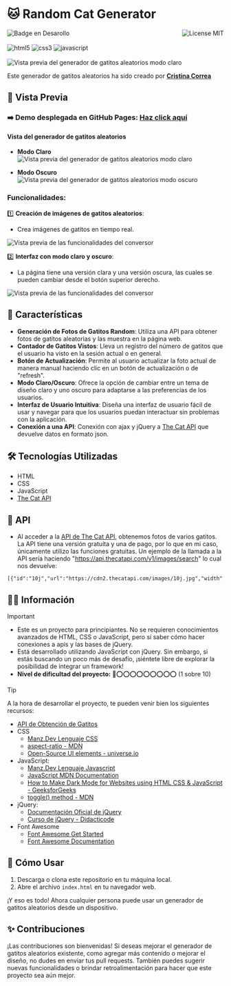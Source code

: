 # 🐱 Random Cat Generator
![Badge en Desarollo](https://img.shields.io/badge/STATUS-FINALIZADO-violet)
<img align="right" alt="License MIT" src="https://img.shields.io/badge/LICENSE-MIT-green" /> <br/><br/>
<img alt="html5" src="https://img.shields.io/badge/-HTML5-E34F26?style=flat-square&logo=html5&logoColor=white" />
<img alt="css3" src="https://img.shields.io/badge/-CSS3-1572B6?style=flat-square&logo=css3&logoColor=white" />
<img alt="javascript" src="https://img.shields.io/badge/-JavaScript-F7DF1E?style=flat-square&logo=javascript&logoColor=black" />
<br/><br/>
![Vista previa del generador de gatitos aleatorios modo claro](https://github.com/CrisCorreaS/random-cat-generator/blob/main/img/visualizaci%C3%B3n/generador-vista-clara.png)

Este generador de gatitos aleatorios ha sido creado por **[Cristina Correa](https://www.linkedin.com/in/cristina-correa-segade/)**

## 👀 Vista Previa

### ➡️ **Demo desplegada en GitHub Pages:** **[Haz click aquí](https://criscorreas.github.io/random-cat-generator/)**

#### Vista del generador de gatitos aleatorios
- **Modo Claro**
![Vista previa del generador de gatitos aleatorios modo claro](https://github.com/CrisCorreaS/random-cat-generator/blob/main/img/visualizaci%C3%B3n/generador-vista-clara.png)

- **Modo Oscuro**
![Vista previa del generador de gatitos aleatorios modo oscuro](https://github.com/CrisCorreaS/random-cat-generator/blob/main/img/visualizaci%C3%B3n/generador-vista-oscura.png)

### Funcionalidades:
 1️⃣ **Creación de imágenes de gatitos aleatorios**:
  - Crea imágenes de gatitos en tiempo real.
    
 ![Vista previa de las funcionalidades del conversor](https://github.com/CrisCorreaS/random-cat-generator/blob/main/video/feature1.gif)

 2️⃣ **Interfaz con modo claro y oscuro**:
  - La página tiene una versión clara y una versión oscura, las cuales se pueden cambiar desde el botón superior derecho.
    
 ![Vista previa de las funcionalidades del conversor](https://github.com/CrisCorreaS/random-cat-generator/blob/main/video/feature2.gif)

## 🌱 Características

- **Generación de Fotos de Gatitos Random**: Utiliza una API para obtener fotos de gatitos aleatorias y las muestra en la página web.
- **Contador de Gatitos Vistos**: Lleva un registro del número de gatitos que el usuario ha visto en la sesión actual o en general.
- **Botón de Actualización**: Permite al usuario actualizar la foto actual de manera manual haciendo clic en un botón de actualización o de "refresh".
- **Modo Claro/Oscuro**: Ofrece la opción de cambiar entre un tema de diseño claro y uno oscuro para adaptarse a las preferencias de los usuarios.
- **Interfaz de Usuario Intuitiva**: Diseña una interfaz de usuario fácil de usar y navegar para que los usuarios puedan interactuar sin problemas con la aplicación.
- **Conexión a una API**: Conexión con ajax y jQuery a [The Cat API](https://thecatapi.com/) que devuelve datos en formato json.
 
## 🛠️ Tecnologías Utilizadas

- HTML
- CSS
- JavaScript
- [The Cat API](https://api.thecatapi.com/v1/images/search)

## 🤖 API
- Al acceder a la [API de The Cat API](https://thecatapi.com/), obtenemos fotos de varios gatitos. La API tiene una versión gratuíta y una de pago, por lo que en mi caso, únicamente utilizo las funciones gratuitas. Un ejemplo de la llamada a la API sería haciendo "https://api.thecatapi.com/v1/images/search" lo cual nos devuelve:
 ```
[{"id":"10j","url":"https://cdn2.thecatapi.com/images/10j.jpg","width":500,"height":335}]
 ```

## 🔎💡 Información
> [!IMPORTANT]
> - Este es un proyecto para principiantes. No se requieren conocimientos avanzados de HTML, CSS o JavaScript, pero sí saber cómo hacer conexiones a apis y las bases de jQuery.
> - Está desarrollado utilizando JavaScript con jQuery. Sin embargo, si estás buscando un poco más de desafío, ¡siéntete libre de explorar la posibilidad de integrar un framework!
> - **Nivel de dificultad del proyecto:** 🔴⭕⭕⭕⭕⭕⭕⭕⭕⭕ (1 sobre 10)

> [!TIP]
> A la hora de desarrollar el proyecto, te pueden venir bien los siguientes recursos:
> - [API de Obtención de Gatitos](https://thecatapi.com/)
> - CSS
>    - [Manz.Dev Lenguaje CSS](https://lenguajecss.com/css/)
>    - [aspect-ratio - MDN](https://developer.mozilla.org/en-US/docs/Web/CSS/aspect-ratio)
>    - [Open-Source UI elements - universe.io](https://uiverse.io/)
> - JavaScript:
>    - [Manz.Dev Lenguaje Javascript](https://lenguajejs.com/javascript/)
>    - [JavaScript MDN Documentation](https://developer.mozilla.org/en-US/docs/Web/JavaScript)
>    - [How to Make Dark Mode for Websites using HTML CSS & JavaScript - GeeksforGeeks](https://www.geeksforgeeks.org/how-to-make-dark-mode-for-websites-using-html-css-javascript/)
>    - [toggle() method - MDN](https://developer.mozilla.org/en-US/docs/Web/API/DOMTokenList/toggle)
> - jQuery:
>    - [Documentación Oficial de jQuery](https://jquery.com/)
>    - [Curso de jQuery - Didacticode](https://didacticode.com/curso/curso-de-jquery/)
> - Font Awesome
>    - [Font Awesome Get Started](https://fontawesome.com/docs/web/setup/get-started)
>    - [Font Awesome Documentation](https://fontawesome.com/v5/docs/web/reference-icons/)

## 📓 Cómo Usar

1. Descarga o clona este repositorio en tu máquina local.
2. Abre el archivo `index.html` en tu navegador web.

¡Y eso es todo! Ahora cualquier persona puede usar un generador de gatitos aleatorios desde un dispositivo.

## ✨ Contribuciones

¡Las contribuciones son bienvenidas! Si deseas mejorar el generador de gatitos aleatorios existente, como agregar más contenido o mejorar el diseño, no dudes en enviar tus pull requests. También puedes sugerir nuevas funcionalidades o brindar retroalimentación para hacer que este proyecto sea aún mejor.
